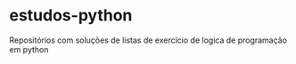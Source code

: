 # estudos-python
Repositórios com soluções de listas de exercício de logica de programação em python
